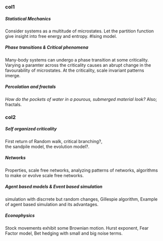 
### col1
##### Statistical Mechanics 
Consider systems as a multitude of microstates. Let the partition function give insight into free energy and entropy. #Ising model.

##### Phase transitions & Critical phenomena
Many-body systems can undergo a phase transition at some criticality. Varying a paramter across the criticality causes an abrupt change in the favourability of microstates. 
At the criticality, scale invariant patterns imerge.

##### Percolation and fractals
*How do the pockets of water in a pourous, submerged material look?* Also; fractals.

### col2
##### Self organized criticality
First return of Random walk, 
critical branching?,  
the sandpile model, 
the evolution model?.


##### Networks
Properties, scale free networks, analyzing patterns of networks, algorithms to make or evolve scale free networks.

##### Agent based models & Event based simulation
simulation with discrrete but random changes, Gillespie algorithm, Example of agent based simulation and its advantages.

##### Econophysics
Stock movements exhibit some Brownian motion. 
Hurst exponent, Fear Factor model, Bet hedging with small and big noise terms.
